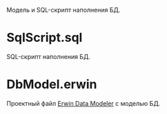 Модель и SQL-скрипт наполнения БД.

# SqlScript.sql

SQL-скрипт наполнения БД.

# DbModel.erwin

Проектный файл [Erwin Data Modeler](https://www.erwin.com/products/erwin-data-modeler/) c моделью БД.
